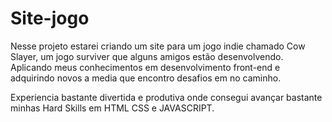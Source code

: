 # Site-jogo
Nesse projeto estarei criando um site para um jogo indie chamado Cow Slayer, um jogo surviver que alguns amigos estão desenvolvendo. 
Aplicando meus conhecimentos em desenvolvimento front-end e adquirindo novos a media que encontro desafios em no caminho.

Experiencia bastante divertida e produtiva onde consegui avançar bastante minhas Hard Skills em HTML CSS e JAVASCRIPT.

